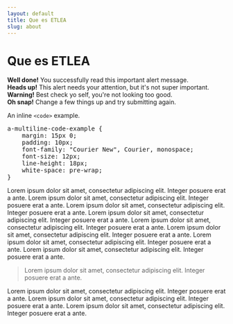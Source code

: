 ```yaml
---
layout: default
title: Que es ETLEA
slug: about
---
```

<div class="page-header">
  <h1>Que es ETLEA</h1>
</div>

<div class="alert alert-success">
	<strong>Well done!</strong> You successfully read this important alert message.
</div>
<div class="alert alert-info">
	<strong>Heads up!</strong> This alert needs your attention, but it's not super important.
</div>
<div class="alert alert-warning">
	<strong>Warning!</strong> Best check yo self, you're not looking too good.
</div>
<div class="alert alert-danger">
	<strong>Oh snap!</strong> Change a few things up and try submitting again.
</div>
<p>An inline <code>&lt;code&gt;</code> example.</p>
<pre>a-multiline-code-example {
    margin: 15px 0;
    padding: 10px;
    font-family: "Courier New", Courier, monospace;
    font-size: 12px;
    line-height: 18px;
    white-space: pre-wrap;
}
</pre>

Lorem ipsum dolor sit amet, consectetur adipiscing elit. Integer posuere erat a ante. Lorem ipsum dolor sit amet, consectetur adipiscing elit. Integer posuere erat a ante. Lorem ipsum dolor sit amet, consectetur adipiscing elit. Integer posuere erat a ante. Lorem ipsum dolor sit amet, consectetur adipiscing elit. Integer posuere erat a ante. Lorem ipsum dolor sit amet, consectetur adipiscing elit. Integer posuere erat a ante. Lorem ipsum dolor sit amet, consectetur adipiscing elit. Integer posuere erat a ante. Lorem ipsum dolor sit amet, consectetur adipiscing elit. Integer posuere erat a ante. Lorem ipsum dolor sit amet, consectetur adipiscing elit. Integer posuere erat a ante.

<blockquote>
	<p>Lorem ipsum dolor sit amet, consectetur adipiscing elit. Integer posuere erat a ante.</p>
</blockquote>

Lorem ipsum dolor sit amet, consectetur adipiscing elit. Integer posuere erat a ante. Lorem ipsum dolor sit amet, consectetur adipiscing elit. Integer posuere erat a ante. Lorem ipsum dolor sit amet, consectetur adipiscing elit. Integer posuere erat a ante.
